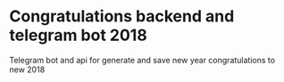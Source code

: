 # Congratulations backend and telegram bot 2018

Telegram bot and api for generate and save new year congratulations to new 2018
